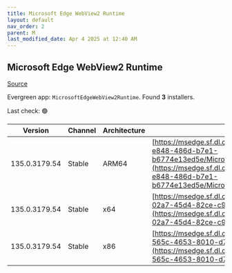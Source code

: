 ```yaml
---
title: Microsoft Edge WebView2 Runtime
layout: default
nav_order: 2
parent: M
last_modified_date: Apr 4 2025 at 12:40 AM
---
```


## Microsoft Edge WebView2 Runtime

[Source](https://developer.microsoft.com/en-us/microsoft-edge/webview2/)

Evergreen app: `MicrosoftEdgeWebView2Runtime`. Found **3** installers.

Last check: 🟢

| Version       | Channel | Architecture | URI                                                                                                                                                                                                                                                                                                                            |
| ------------- | ------- | ------------ | ------------------------------------------------------------------------------------------------------------------------------------------------------------------------------------------------------------------------------------------------------------------------------------------------------------------------------ |
| 135.0.3179.54 | Stable  | ARM64        | [https://msedge.sf.dl.delivery.mp.microsoft.com/filestreamingservice/files/2c97ec55-e848-486d-b7e1-b6774e13ed5e/MicrosoftEdgeWebView2RuntimeInstallerARM64.exe](https://msedge.sf.dl.delivery.mp.microsoft.com/filestreamingservice/files/2c97ec55-e848-486d-b7e1-b6774e13ed5e/MicrosoftEdgeWebView2RuntimeInstallerARM64.exe) |
| 135.0.3179.54 | Stable  | x64          | [https://msedge.sf.dl.delivery.mp.microsoft.com/filestreamingservice/files/cea4cf18-02a7-45d4-82ce-c9cbdd22da22/MicrosoftEdgeWebView2RuntimeInstallerX64.exe](https://msedge.sf.dl.delivery.mp.microsoft.com/filestreamingservice/files/cea4cf18-02a7-45d4-82ce-c9cbdd22da22/MicrosoftEdgeWebView2RuntimeInstallerX64.exe)     |
| 135.0.3179.54 | Stable  | x86          | [https://msedge.sf.dl.delivery.mp.microsoft.com/filestreamingservice/files/53953512-565c-4653-8010-d73df1cb1f17/MicrosoftEdgeWebView2RuntimeInstallerX86.exe](https://msedge.sf.dl.delivery.mp.microsoft.com/filestreamingservice/files/53953512-565c-4653-8010-d73df1cb1f17/MicrosoftEdgeWebView2RuntimeInstallerX86.exe)     |
